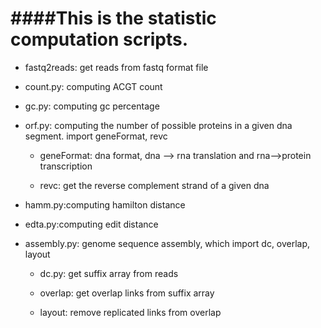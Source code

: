 ####This is the statistic computation scripts.
=

* fastq2reads: get reads from fastq format file

* count.py: computing ACGT count

* gc.py: computing gc percentage

* orf.py: computing the number of possible proteins in a given dna segment. import geneFormat, revc

  *  geneFormat: dna format, dna --> rna translation and rna-->protein transcription 

  *  revc: get the reverse complement strand of a given dna

* hamm.py:computing hamilton distance

* edta.py:computing edit distance

* assembly.py: genome sequence assembly, which import dc, overlap, layout

  *  dc.py: get suffix array from reads

  *  overlap: get overlap links from suffix array

  *  layout: remove replicated links from overlap


